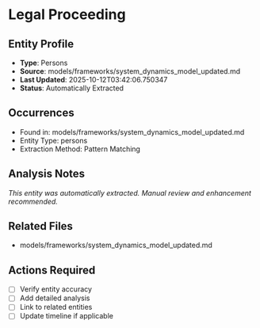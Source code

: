# Legal Proceeding

## Entity Profile
- **Type**: Persons
- **Source**: models/frameworks/system_dynamics_model_updated.md
- **Last Updated**: 2025-10-12T03:42:06.750347
- **Status**: Automatically Extracted

## Occurrences
- Found in: models/frameworks/system_dynamics_model_updated.md
- Entity Type: persons
- Extraction Method: Pattern Matching

## Analysis Notes
*This entity was automatically extracted. Manual review and enhancement recommended.*

## Related Files
- models/frameworks/system_dynamics_model_updated.md

## Actions Required
- [ ] Verify entity accuracy
- [ ] Add detailed analysis
- [ ] Link to related entities
- [ ] Update timeline if applicable
